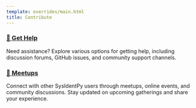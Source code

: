 ```yaml
---
template: overrides/main.html
title: Contribute
---
```


<div class="feature-grid">
  <div class="feature-card">
    <a href="https://sysidentpy.org/community-support/get-help/" class="feature-link">
      <h3>💬 Get Help</h3>
    </a>
    <p>Need assistance? Explore various options for getting help, including discussion forums, GitHub issues, and community support channels.</p>
  </div>
  <div class="feature-card">
    <a href="https://sysidentpy.org/community-support/meetups/ai-networks-meetup/" class="feature-link">
      <h3>🤝 Meetups</h3>
    </a>
    <p>Connect with other SysIdentPy users through meetups, online events, and community discussions. Stay updated on upcoming gatherings and share your experience.</p>
  </div>
</div>

